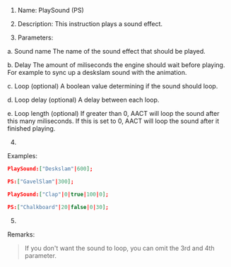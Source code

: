 1. Name: PlaySound (PS)


2. Description: This instruction plays a sound effect.


3. Parameters:


a. 
Sound name
The name of the sound effect that should be played.


b. 
Delay
The amount of miliseconds the engine should wait before playing. For example to sync up a deskslam sound with the animation.


c. 
Loop (optional)
A boolean value determining if the sound should loop.


d. 
Loop delay (optional)
A delay between each loop.


e. 
Loop length (optional)
If greater than 0, AACT will loop the sound after this many miliseconds. If this is set to 0, AACT will loop the sound after it finished playing.
 


4. 
Examples:
```json
PlaySound:["Deskslam"|600];

PS:["GavelSlam"|300];

PlaySound:["Clap"|0|true|100|0];

PS:["Chalkboard"|20|false|0|30];

```
 



5. 
Remarks:

> If you don't want the sound to loop, you can omit the 3rd and 4th parameter.